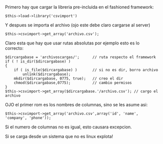 Primero hay que cargar la libreria 
pre-incluida en el fashioned framework:

`$this->load->library('csvimport')`

Y despues se importa el archivo (ojo este debe claro cargarse al server)

`$this->csvimport->get_array('archivo.csv');`

Claro esta que hay que usar rutas absolutas por ejemplo esto es lo correcto:

```
$dircargabase = 'archivoscargas/';		// ruta respecto el framework
if ( ! is_dir($dircargabase) )
{
	if ( is_file($dircargabase) )		// si no es dir, borro archivo
		unlink($dircargabase);
	mkdir($dircargabase, 0775, true);	// creo el dir
	chmod($dircargabase,0775);			// cambio permisos
}
$this->csvimport->get_array($dircargabase.'/archivo.csv'); // cargo el archivo
```

OJO el primer rom es los nombres de columnas, sino se les asume asi:

`$this->csvimport->get_array('archivo.csv',array('id', 'name', 'company', 'phone'));`

Si el numero de columnas no es igual, esto causara excepcion.

Si se carga desde un sistema que no es linux explota!
